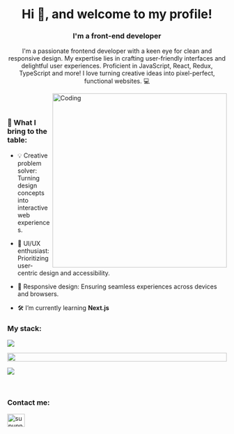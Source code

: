 <h1 align="center">Hi 👋, and welcome to my profile!</h1>
<h3 align="center">I'm a front-end developer</h3>
<p align="center">I'm a passionate frontend developer with a keen eye for clean and responsive design. My expertise lies in crafting user-friendly interfaces and delightful user experiences. Proficient in JavaScript, React, Redux, TypeScript and more! I love turning creative ideas into pixel-perfect, functional websites. 💻</p>
<p align="center"> 
</p>

<img align="right" alt="Coding" width="400" src="https://user-images.githubusercontent.com/74038190/229223263-cf2e4b07-2615-4f87-9c38-e37600f8381a.gif">
<br><br>

<h3 align="left">🚀 What I bring to the table:</h3>

- 💡 Creative problem solver: Turning design concepts into interactive web experiences.

- 🎨 UI/UX enthusiast: Prioritizing user-centric design and accessibility.

- 📱 Responsive design: Ensuring seamless experiences across devices and browsers.

- 🛠 I’m currently learning **Next.js**

<h3 align="left">My stack:</h3>
  
<a href="https://skillicons.dev"> <img src="https://skillicons.dev/icons?i=html,css,js,ts,react,redux,sass,styledcomponents,bootstrap,tailwindcss,jest,git,gulp"/> </a>

<img src="https://i.imgur.com/dBaSKWF.gif" height="20" width="100%">

![](https://komarev.com/ghpvc/?username=Halabarda32&label=PROFILE+VIEWS)

<br>
<h3 align="left">Contact me:</h3>
<p align="left">
<a href="https://www.linkedin.com/in/krzysztof-kieryłowski-118586251" target="blank"><img align="center" src="https://raw.githubusercontent.com/rahuldkjain/github-profile-readme-generator/master/src/images/icons/Social/linked-in-alt.svg" alt="supunnanayakkara" height="30" width="40" /></a>
</p>
<br>
